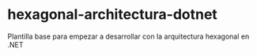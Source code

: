 # hexagonal-architectura-dotnet
Plantilla base para empezar a desarrollar con la arquitectura hexagonal en .NET
